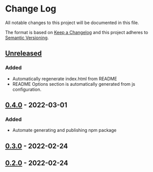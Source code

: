 # Change Log
All notable changes to this project will be documented in this file.

The format is based on [Keep a Changelog](http://keepachangelog.com/)
and this project adheres to [Semantic Versioning](http://semver.org/).

## [Unreleased]
### Added
 - Automatically regenerate index.html from README
 - README Options section is automatically generated from js configuration.

## [0.4.0] - 2022-03-01
### Added
 - Automate generating and publishing npm package

## [0.3.0] - 2022-02-24

## [0.2.0] - 2022-02-24

[Unreleased]: https://github.com/internetguru/scrolltopable/compare/master...dev
[0.4.0]: https://github.com/internetguru/scrolltopable/compare/v0.3.0...v0.4.0
[0.3.0]: https://github.com/internetguru/scrolltopable/compare/v0.2.0...v0.3.0
[0.2.0]: https://github.com/internetguru/scrolltopable/compare/v0.0.0...v0.2.0
